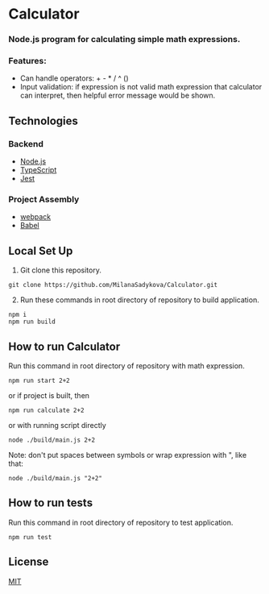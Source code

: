 # Calculator

### Node.js program for calculating simple math expressions. 
### Features: 
* Can handle operators: + - * / ^ ()
* Input validation: if expression is not valid math expression that calculator can interpret, then helpful error message would be shown.

## Technologies

### Backend
* [Node.js](https://nodejs.org/en/)
* [TypeScript](https://www.typescriptlang.org/)
* [Jest](https://jestjs.io/)

### Project Assembly
* [webpack](https://webpack.js.org/)
* [Babel](https://babeljs.io/)

## Local Set Up
1. Git clone this repository.
```
git clone https://github.com/MilanaSadykova/Calculator.git
```
2. Run these commands in root directory of repository to build application.
```
npm i
npm run build
```

## How to run Calculator
Run this command in root directory of repository with math expression.
```
npm run start 2+2
```
or if project is built, then
```
npm run calculate 2+2
```
or with running script directly
```
node ./build/main.js 2+2
```
Note: don't put spaces between symbols or wrap expression with ", like that:
```
node ./build/main.js "2+2"
```
## How to run tests
Run this command in root directory of repository to test application. 
```
npm run test
```

## License
[MIT](https://mit-license.org/)